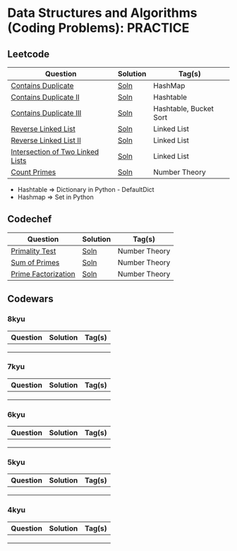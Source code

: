 # Data Structures and Algorithms (Coding Problems): PRACTICE

## Leetcode

|                                      Question                                  |                Solution                | Tag(s) |
| -----------------------------------------------------------------------------  | -------------------------------------- | ------ |
|[Contains Duplicate](https://leetcode.com/problems/contains-duplicate/)      | [Soln](./leetcode/217.py) | HashMap |
|[Contains Duplicate II](https://leetcode.com/problems/contains-duplicate-ii/)   | [Soln](./leetcode/219.py) | Hashtable |
|[Contains Duplicate III](https://leetcode.com/problems/contains-duplicate-iii/) | [Soln](./leetcode/220.py) | Hashtable, Bucket Sort |
|[Reverse Linked List](https://leetcode.com/problems/reverse-linked-list/)| [Soln](./leetcode/206.py) | Linked List |
|[Reverse Linked List II](https://leetcode.com/problems/reverse-linked-list-ii/)| [Soln](./leetcode/92.py) | Linked List |
|[Intersection of Two Linked Lists](https://leetcode.com/problems/intersection-of-two-linked-lists/)|[Soln](./leetcode/160.py) | Linked List |
|[Count Primes](https://leetcode.com/problems/count-primes/)|[Soln](./leetcode/204.py) | Number Theory |


* Hashtable => Dictionary in Python
      - DefaultDict
* Hashmap => Set in Python


## Codechef

|                                      Question                                  |                Solution                | Tag(s) |
| ----------------------------------------------------------------------------- | -------------------------------------- | ------ |
| [Primality Test](https://www.codechef.com/problems/PRB01)  |[Soln](./codechef/PRB01.py)  | Number Theory |
| [Sum of Primes](https://www.codechef.com/GKAH2016/problems/PRIMESUM/) |[Soln](./codechef/PRIMESUM.py)  | Number Theory |
|[Prime Factorization](https://www.codechef.com/problems/GEEK09) | [Soln](./codechef/GEEK09.py)| Number Theory |

## Codewars

### 8kyu

| Question                                                                      | Solution                               | Tag(s) |
| ----------------------------------------------------------------------------- | -------------------------------------- | ------ |
|  |  |        |
|  |  |        |
|  |  |        |

### 7kyu

| Question                                                                      | Solution                               | Tag(s) |
| ----------------------------------------------------------------------------- | -------------------------------------- | ------ |
|  |  |        |
|  |  |        |
|  |  |        |

### 6kyu

| Question                                                                      | Solution                               | Tag(s) |
| ----------------------------------------------------------------------------- | -------------------------------------- | ------ |
|  |  |        |
|  |  |        |
|  |  |        |


### 5kyu

| Question                                                                      | Solution                               | Tag(s) |
| ----------------------------------------------------------------------------- | -------------------------------------- | ------ |
|  |  |        |
|  |  |        |
|  |  |        |

### 4kyu

| Question                                                                      | Solution                               | Tag(s) |
| ----------------------------------------------------------------------------- | -------------------------------------- | ------ |
|  |  |        |
|  |  |        |
|  |  |        |




<!--
Dec: 11*3 = 33
Jan: (16*5) 80 + (14*5) 70 = 150
Feb: (28*5) + 10 = 150
March: 30*7 = 210

## Codewars Kata
## Jan: 8kyu + 7kyu : 30 + 30
## Feb: 6kyu and 5kyu: 30 + 30
## March: 4kyu and 3kyu: 30 + 30
## April: 3kyu
## May-June: 2kyu
## July-August: 1kyu
##


~540 problems

- Time Complexity + Space Complexity + Master's Theorem + Recursion Tree

- Sorting: Insertion, Bubble, Merge, Selection, Quick, Randomized Quick, Counting, Radix, Bucket
- Searching: Linear, Binary
- Two Pointer**
- Sliding Window**
- Heaps
- Arrays
- Strings
- Sets
- Dicts
- Counter + Default Dict
- LinkedList
- Stack
- Queue
- Recursion
- Dynamic Programming
- Graphs
- Trees
- Binary Search Trees
- Red Black Trees
- AVL Trees
- Greedy Programming
- Backtracking
- Bit Manipulation
- Numerical Algorithms
- String Algorithms
- Graphs: Intermediate
- Cache
- Trie
- B+ and B- Trees
- Splay Trees
- Disjoint Sets

-->

<!--

SQL: 100
Numpy
Pandas
matplotlib
pandas
seaborn
plotly

scikit-learn

nlp

cv

keras
tf

big data

boosting

kubeflow

AWS
GCP
Heroku
Digital Ocean
Linode
Azure

Git
Intermediate Git
Advanced Git

Linux Command Line: Fundamentals
Linux Command Line: Basics

Docker
Docker Swarm
Kubernetes

MongoDB


Redis
Memcahce

Github Actions
pre-commit
code formatting

unit testing
integration testing

DVC

docs
sphinx
mkdocs
docusaures

html
css
sass
bootstrap
devtools

string
list
dict
set
tuple

functions

file handling

exception handling

collections

os
glob

requests

subprocess

tqdm

csv
json
audio
video
image

fuzzy

regex

numerical

cronjobs
-->